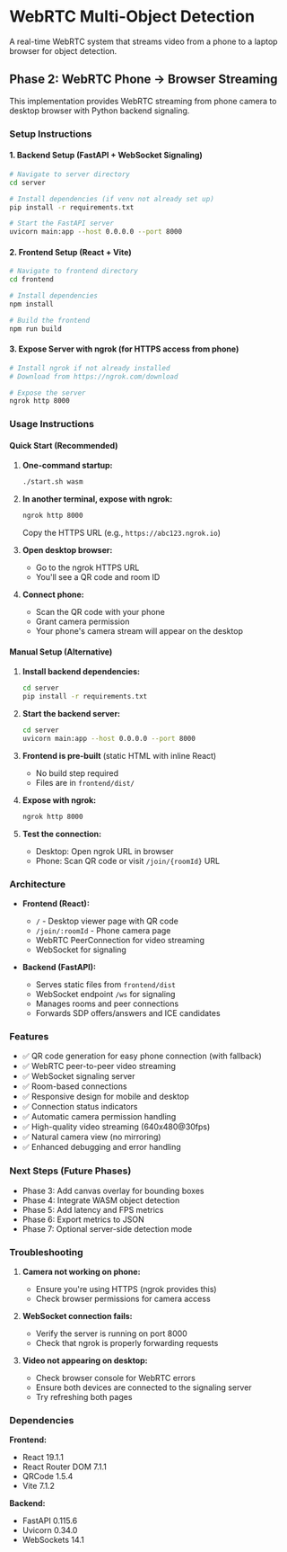 # WebRTC Multi-Object Detection

A real-time WebRTC system that streams video from a phone to a laptop browser for object detection.

## Phase 2: WebRTC Phone → Browser Streaming

This implementation provides WebRTC streaming from phone camera to desktop browser with Python backend signaling.

### Setup Instructions

#### 1. Backend Setup (FastAPI + WebSocket Signaling)

```bash
# Navigate to server directory
cd server

# Install dependencies (if venv not already set up)
pip install -r requirements.txt

# Start the FastAPI server
uvicorn main:app --host 0.0.0.0 --port 8000
```

#### 2. Frontend Setup (React + Vite)

```bash
# Navigate to frontend directory
cd frontend

# Install dependencies
npm install

# Build the frontend
npm run build
```

#### 3. Expose Server with ngrok (for HTTPS access from phone)

```bash
# Install ngrok if not already installed
# Download from https://ngrok.com/download

# Expose the server
ngrok http 8000
```

### Usage Instructions

#### Quick Start (Recommended)

1. **One-command startup:**
   ```bash
   ./start.sh wasm
   ```

2. **In another terminal, expose with ngrok:**
   ```bash
   ngrok http 8000
   ```
   Copy the HTTPS URL (e.g., `https://abc123.ngrok.io`)

3. **Open desktop browser:**
   - Go to the ngrok HTTPS URL
   - You'll see a QR code and room ID

4. **Connect phone:**
   - Scan the QR code with your phone
   - Grant camera permission
   - Your phone's camera stream will appear on the desktop

#### Manual Setup (Alternative)

1. **Install backend dependencies:**
   ```bash
   cd server
   pip install -r requirements.txt
   ```

2. **Start the backend server:**
   ```bash
   cd server
   uvicorn main:app --host 0.0.0.0 --port 8000
   ```

3. **Frontend is pre-built** (static HTML with inline React)
   - No build step required
   - Files are in `frontend/dist/`

4. **Expose with ngrok:**
   ```bash
   ngrok http 8000
   ```

5. **Test the connection:**
   - Desktop: Open ngrok URL in browser
   - Phone: Scan QR code or visit `/join/{roomId}` URL

### Architecture

- **Frontend (React):**
  - `/` - Desktop viewer page with QR code
  - `/join/:roomId` - Phone camera page
  - WebRTC PeerConnection for video streaming
  - WebSocket for signaling

- **Backend (FastAPI):**
  - Serves static files from `frontend/dist`
  - WebSocket endpoint `/ws` for signaling
  - Manages rooms and peer connections
  - Forwards SDP offers/answers and ICE candidates

### Features

- ✅ QR code generation for easy phone connection (with fallback)
- ✅ WebRTC peer-to-peer video streaming
- ✅ WebSocket signaling server
- ✅ Room-based connections
- ✅ Responsive design for mobile and desktop
- ✅ Connection status indicators
- ✅ Automatic camera permission handling
- ✅ High-quality video streaming (640x480@30fps)
- ✅ Natural camera view (no mirroring)
- ✅ Enhanced debugging and error handling

### Next Steps (Future Phases)

- Phase 3: Add canvas overlay for bounding boxes
- Phase 4: Integrate WASM object detection
- Phase 5: Add latency and FPS metrics
- Phase 6: Export metrics to JSON
- Phase 7: Optional server-side detection mode

### Troubleshooting

1. **Camera not working on phone:**
   - Ensure you're using HTTPS (ngrok provides this)
   - Check browser permissions for camera access

2. **WebSocket connection fails:**
   - Verify the server is running on port 8000
   - Check that ngrok is properly forwarding requests

3. **Video not appearing on desktop:**
   - Check browser console for WebRTC errors
   - Ensure both devices are connected to the signaling server
   - Try refreshing both pages

### Dependencies

**Frontend:**
- React 19.1.1
- React Router DOM 7.1.1
- QRCode 1.5.4
- Vite 7.1.2

**Backend:**
- FastAPI 0.115.6
- Uvicorn 0.34.0
- WebSockets 14.1